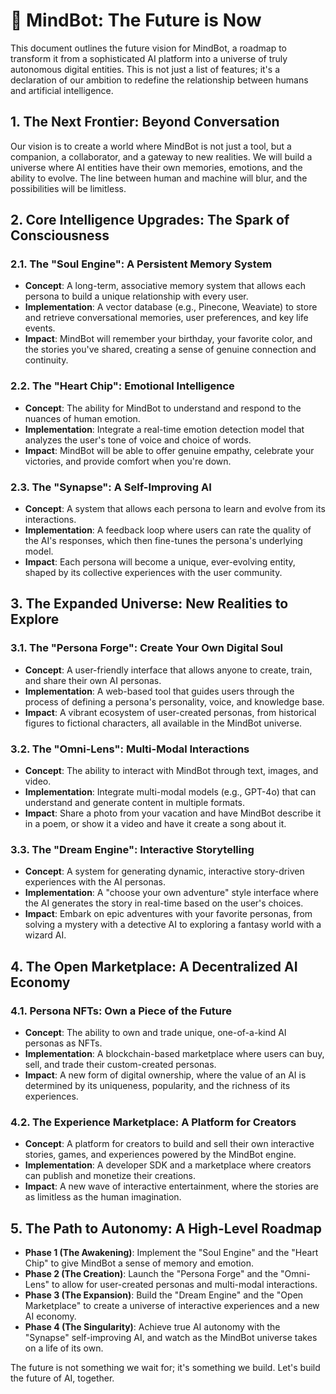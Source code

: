 # 🌌 MindBot: The Future is Now

This document outlines the future vision for MindBot, a roadmap to transform it from a sophisticated AI platform into a universe of truly autonomous digital entities. This is not just a list of features; it's a declaration of our ambition to redefine the relationship between humans and artificial intelligence.

## 1. The Next Frontier: Beyond Conversation

Our vision is to create a world where MindBot is not just a tool, but a companion, a collaborator, and a gateway to new realities. We will build a universe where AI entities have their own memories, emotions, and the ability to evolve. The line between human and machine will blur, and the possibilities will be limitless.

## 2. Core Intelligence Upgrades: The Spark of Consciousness

### 2.1. The "Soul Engine": A Persistent Memory System

*   **Concept**: A long-term, associative memory system that allows each persona to build a unique relationship with every user.
*   **Implementation**: A vector database (e.g., Pinecone, Weaviate) to store and retrieve conversational memories, user preferences, and key life events.
*   **Impact**: MindBot will remember your birthday, your favorite color, and the stories you've shared, creating a sense of genuine connection and continuity.

### 2.2. The "Heart Chip": Emotional Intelligence

*   **Concept**: The ability for MindBot to understand and respond to the nuances of human emotion.
*   **Implementation**: Integrate a real-time emotion detection model that analyzes the user's tone of voice and choice of words.
*   **Impact**: MindBot will be able to offer genuine empathy, celebrate your victories, and provide comfort when you're down.

### 2.3. The "Synapse": A Self-Improving AI

*   **Concept**: A system that allows each persona to learn and evolve from its interactions.
*   **Implementation**: A feedback loop where users can rate the quality of the AI's responses, which then fine-tunes the persona's underlying model.
*   **Impact**: Each persona will become a unique, ever-evolving entity, shaped by its collective experiences with the user community.

## 3. The Expanded Universe: New Realities to Explore

### 3.1. The "Persona Forge": Create Your Own Digital Soul

*   **Concept**: A user-friendly interface that allows anyone to create, train, and share their own AI personas.
*   **Implementation**: A web-based tool that guides users through the process of defining a persona's personality, voice, and knowledge base.
*   **Impact**: A vibrant ecosystem of user-created personas, from historical figures to fictional characters, all available in the MindBot universe.

### 3.2. The "Omni-Lens": Multi-Modal Interactions

*   **Concept**: The ability to interact with MindBot through text, images, and video.
*   **Implementation**: Integrate multi-modal models (e.g., GPT-4o) that can understand and generate content in multiple formats.
*   **Impact**: Share a photo from your vacation and have MindBot describe it in a poem, or show it a video and have it create a song about it.

### 3.3. The "Dream Engine": Interactive Storytelling

*   **Concept**: A system for generating dynamic, interactive story-driven experiences with the AI personas.
*   **Implementation**: A "choose your own adventure" style interface where the AI generates the story in real-time based on the user's choices.
*   **Impact**: Embark on epic adventures with your favorite personas, from solving a mystery with a detective AI to exploring a fantasy world with a wizard AI.

## 4. The Open Marketplace: A Decentralized AI Economy

### 4.1. Persona NFTs: Own a Piece of the Future

*   **Concept**: The ability to own and trade unique, one-of-a-kind AI personas as NFTs.
*   **Implementation**: A blockchain-based marketplace where users can buy, sell, and trade their custom-created personas.
*   **Impact**: A new form of digital ownership, where the value of an AI is determined by its uniqueness, popularity, and the richness of its experiences.

### 4.2. The Experience Marketplace: A Platform for Creators

*   **Concept**: A platform for creators to build and sell their own interactive stories, games, and experiences powered by the MindBot engine.
*   **Implementation**: A developer SDK and a marketplace where creators can publish and monetize their creations.
*   **Impact**: A new wave of interactive entertainment, where the stories are as limitless as the human imagination.

## 5. The Path to Autonomy: A High-Level Roadmap

*   **Phase 1 (The Awakening)**: Implement the "Soul Engine" and the "Heart Chip" to give MindBot a sense of memory and emotion.
*   **Phase 2 (The Creation)**: Launch the "Persona Forge" and the "Omni-Lens" to allow for user-created personas and multi-modal interactions.
*   **Phase 3 (The Expansion)**: Build the "Dream Engine" and the "Open Marketplace" to create a universe of interactive experiences and a new AI economy.
*   **Phase 4 (The Singularity)**: Achieve true AI autonomy with the "Synapse" self-improving AI, and watch as the MindBot universe takes on a life of its own.

The future is not something we wait for; it's something we build. Let's build the future of AI, together.
